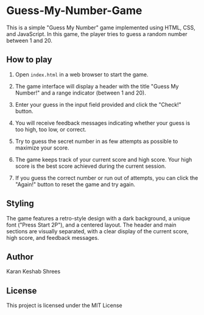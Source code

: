 # Guess-My-Number-Game
This is a simple "Guess My Number" game implemented using HTML, CSS, and JavaScript. In this game, the player tries to guess a random number between 1 and 20.


## How to play

1. Open `index.html` in a web browser to start the game.

2. The game interface will display a header with the title "Guess My Number!" and a range indicator (between 1 and 20).

3. Enter your guess in the input field provided and click the "Check!" button.

4. You will receive feedback messages indicating whether your guess is too high, too low, or correct.

5. Try to guess the secret number in as few attempts as possible to maximize your score.

6. The game keeps track of your current score and high score. Your high score is the best score achieved during the current session.

7. If you guess the correct number or run out of attempts, you can click the "Again!" button to reset the game and try again.


## Styling

The game features a retro-style design with a dark background, a unique font ("Press Start 2P"), and a centered layout. The header and main sections are visually separated, with a clear display of the current score, high score, and feedback messages.


## Author

Karan Keshab Shrees


## License

This project is licensed under the MIT License

